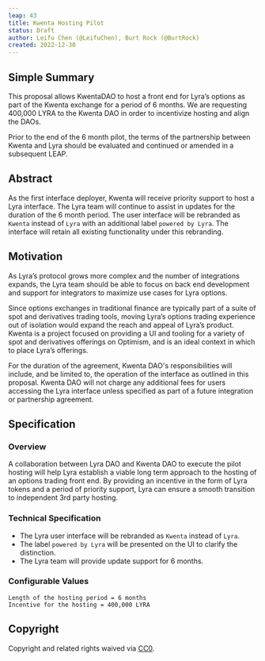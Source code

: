 ```yaml
---
leap: 43
title: Kwenta Hosting Pilot
status: Draft
author: Leifu Chen (@LeifuChen), Burt Rock (@BurtRock)
created: 2022-12-30
---
```


<!--You can leave these HTML comments in your merged LEAP and delete the visible duplicate text guides, they will not appear and may be helpful to refer to if you edit it again. This is the suggested template for new LEAPs. Note that a LEAP number will be assigned by an editor. When opening a pull request to submit your LEAP, please use an abbreviated title in the filename, `leap-draft_title_abbrev.md`. The title should be 44 characters or less.-->

## Simple Summary
<!--"If you can't explain it simply, you don't understand it well enough." Simply describe the outcome the proposed changes intends to achieve. This should be non-technical and accessible to a casual community member.-->
This proposal allows KwentaDAO to host a front end for Lyra’s options as part of the Kwenta exchange for a period of 6 months. We are requesting 400,000 LYRA to the Kwenta DAO in order to incentivize hosting and align the DAOs.

Prior to the end of the 6 month pilot, the terms of the partnership between Kwenta and Lyra should be evaluated and continued or amended in a subsequent LEAP.

## Abstract
<!--A short (~200 word) description of the proposed change, the abstract should clearly describe the proposed change. This is what *will* be done if the LEAP is implemented, not *why* it should be done or *how* it will be done. If the LEAP proposes deploying a new contract, write, "we propose to deploy a new contract that will do x".-->
As the first interface deployer, Kwenta will receive priority support to host a Lyra interface. The Lyra team will continue to assist in updates for the duration of the 6 month period. The user interface will be rebranded as `Kwenta` instead of `Lyra` with an additional label `powered by Lyra`. The interface will retain all existing functionality under this rebranding.

## Motivation
<!--This is the problem statement. This is the *why* of the LEAP. It should clearly explain *why* the current state of the protocol is inadequate.  It is critical that you explain *why* the change is needed, if the LEAP proposes changing how something is calculated, you must address *why* the current calculation is innaccurate or wrong. This is not the place to describe how the LEAP will address the issue!-->
As Lyra’s protocol grows more complex and the number of integrations expands, the Lyra team should be able to focus on back end development and support for integrators to maximize use cases for Lyra options.

Since options exchanges in traditional finance are typically part of a suite of spot and derivatives trading tools, moving Lyra’s options trading experience out of isolation would expand the reach and appeal of Lyra’s product. Kwenta is a project focused on providing a UI and tooling for a variety of spot and derivatives offerings on Optimism, and is an ideal context in which to place Lyra’s offerings.

For the duration of the agreement, Kwenta DAO's responsibilities will include, and be limited to, the operation of the interface as outlined in this proposal. Kwenta DAO will not charge any additional fees for users accessing the Lyra interface unless specified as part of a future integration or partnership agreement.

## Specification
<!--The specification should describe the syntax and semantics of any new feature, there are five sections
1. Overview
2. Rationale
3. Technical Specification
4. Test Cases
5. Configurable Values
-->

### Overview
<!--This is a high level overview of *how* the LEAP will solve the problem. The overview should clearly describe how the new feature will be implemented.-->
A collaboration between Lyra DAO and Kwenta DAO to execute the pilot hosting will help Lyra establish a viable long term approach to the hosting of an options trading front end. By providing an incentive in the form of Lyra tokens and a period of priority support, Lyra can ensure a smooth transition to independent 3rd party hosting.

### Technical Specification
<!--The technical specification should outline the public API of the changes proposed. That is, changes to any of the interfaces Lyra currently exposes or the creations of new ones.-->
- The Lyra user interface will be rebranded as `Kwenta` instead of `Lyra`. 
- The label `powered by Lyra` will be presented on the UI to clarify the distinction.
- The Lyra team will provide update support for 6 months.

### Configurable Values
<!--Please list all values configurable under this implementation.-->
```
Length of the hosting period = 6 months
Incentive for the hosting = 400,000 LYRA
```
## Copyright
Copyright and related rights waived via [CC0](https://creativecommons.org/publicdomain/zero/1.0/).
